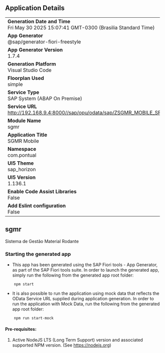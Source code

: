 ## Application Details
|               |
| ------------- |
|**Generation Date and Time**<br>Fri May 30 2025 15:07:41 GMT-0300 (Brasilia Standard Time)|
|**App Generator**<br>@sap/generator-fiori-freestyle|
|**App Generator Version**<br>1.7.4|
|**Generation Platform**<br>Visual Studio Code|
|**Floorplan Used**<br>simple|
|**Service Type**<br>SAP System (ABAP On Premise)|
|**Service URL**<br>http://192.168.9.4:8000//sap/opu/odata/sap/ZSGMR_MOBILE_SRV
|**Module Name**<br>sgmr|
|**Application Title**<br>SGMR Mobile|
|**Namespace**<br>com.pontual|
|**UI5 Theme**<br>sap_horizon|
|**UI5 Version**<br>1.136.1|
|**Enable Code Assist Libraries**<br>False|
|**Add Eslint configuration**<br>False|

## sgmr

Sistema de Gestão Material Rodante

### Starting the generated app

-   This app has been generated using the SAP Fiori tools - App Generator, as part of the SAP Fiori tools suite.  In order to launch the generated app, simply run the following from the generated app root folder:

```
    npm start
```

- It is also possible to run the application using mock data that reflects the OData Service URL supplied during application generation.  In order to run the application with Mock Data, run the following from the generated app root folder:

```
    npm run start-mock
```

#### Pre-requisites:

1. Active NodeJS LTS (Long Term Support) version and associated supported NPM version.  (See https://nodejs.org)


